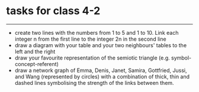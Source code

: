 # tasks for class 4-2

----
- create two lines with the numbers from 1 to 5 and 1 to 10. Link each integer n from the first line to the integer 2n in the second line
- draw a diagram with your table and your two neighbours' tables to the left and the right
- draw your favourite representation of the semiotic triangle (e.g. symbol-concept-referent)
- draw a network graph of Emma, Denis, Janet, Samira, Gottfried, Jussi, and Wang (represented by circles) with a combination of thick, thin and dashed lines symbolising the strength of the links between them. 